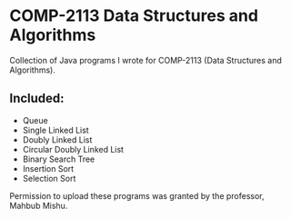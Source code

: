 # COMP-2113 Data Structures and Algorithms

Collection of Java programs I wrote for COMP-2113 (Data Structures and Algorithms).

## Included:
- Queue
- Single Linked List
- Doubly Linked List
- Circular Doubly Linked List
- Binary Search Tree
- Insertion Sort
- Selection Sort

Permission to upload these programs was granted by the professor, Mahbub Mishu.